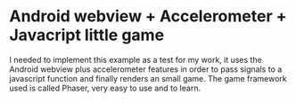 Android webview + Accelerometer + Javacript little game
=======================================================

I needed to implement this example as a test for my work, it uses the Android webview plus accelerometer features in order to pass signals to a javascript function and finally renders an small game.
The game framework used is called Phaser, very easy to use and to learn.

